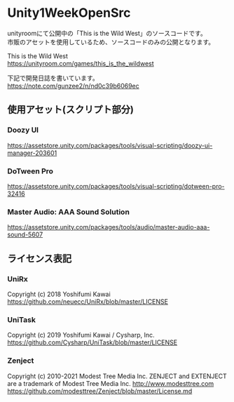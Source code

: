 # Unity1WeekOpenSrc

unityroomにて公開中の「This is the Wild West」のソースコードです。  
市販のアセットを使用しているため、ソースコードのみの公開となります。

This is the Wild West  
https://unityroom.com/games/this_is_the_wildwest

下記で開発日誌を書いています。  
https://note.com/gunzee2/n/nd0c39b6069ec

## 使用アセット(スクリプト部分)

### Doozy UI  
https://assetstore.unity.com/packages/tools/visual-scripting/doozy-ui-manager-203601

### DoTween Pro  
https://assetstore.unity.com/packages/tools/visual-scripting/dotween-pro-32416

### Master Audio: AAA Sound Solution
https://assetstore.unity.com/packages/tools/audio/master-audio-aaa-sound-5607

## ライセンス表記

### UniRx
Copyright (c) 2018 Yoshifumi Kawai  
https://github.com/neuecc/UniRx/blob/master/LICENSE

### UniTask
Copyright (c) 2019 Yoshifumi Kawai / Cysharp, Inc.  
https://github.com/Cysharp/UniTask/blob/master/LICENSE

### Zenject
Copyright (c) 2010-2021 Modest Tree Media Inc. ZENJECT and EXTENJECT are a trademark of Modest Tree Media Inc. http://www.modesttree.com  
https://github.com/modesttree/Zenject/blob/master/License.md
